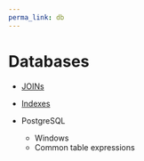 ```yaml
---
perma_link: db
---
```


# Databases

* [JOINs](join)
* [Indexes](indexes)

* PostgreSQL
  * Windows
  * Common table expressions
